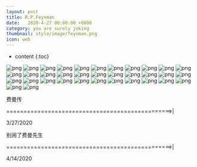 ```yaml
---
layout: post
title: R.P.Feynman
date:   2020-4-27 00:00:00 +0800
category: you are surely joking
thumbnail: style/image/feynman.png
icon: web
---
```



* content
{:toc}

![png](\myPage\style\image\Read费曼\1-1.png)
![png](\myPage\style\image\Read费曼\1-2.png)
![png](\myPage\style\image\Read费曼\1-3.png)
![png](\myPage\style\image\Read费曼\1-4.png)
![png](\myPage\style\image\Read费曼\1-5.png)
![png](\myPage\style\image\Read费曼\1-6.png)
![png](\myPage\style\image\Read费曼\1-7.png)
![png](\myPage\style\image\Read费曼\1-8.png)
![png](\myPage\style\image\Read费曼\1-9.png)
![png](\myPage\style\image\Read费曼\1-10.png)
![png](\myPage\style\image\Read费曼\1-11.png)
![png](\myPage\style\image\Read费曼\1-12.png)
![png](\myPage\style\image\Read费曼\1-13.png)
![png](\myPage\style\image\Read费曼\1-14.png)
![png](\myPage\style\image\Read费曼\1-15.png)
![png](\myPage\style\image\Read费曼\1-16.png)
![png](\myPage\style\image\Read费曼\1-17.png)
![png](\myPage\style\image\Read费曼\1-18.png)
![png](\myPage\style\image\Read费曼\1-19.png)
![png](\myPage\style\image\Read费曼\1-20.png)
![png](\myPage\style\image\Read费曼\1-21.png)
![png](\myPage\style\image\Read费曼\1-22.png)
![png](\myPage\style\image\Read费曼\1-23.png)
![png](\myPage\style\image\Read费曼\1-24.png)
![png](\myPage\style\image\Read费曼\1-25.png)
![png](\myPage\style\image\Read费曼\1-26.png)
![png](\myPage\style\image\Read费曼\1-27.png)
![png](\myPage\style\image\Read费曼\1-28.png)
![png](\myPage\style\image\Read费曼\1-29.png)
![png](\myPage\style\image\Read费曼\1-30.png)
![png](\myPage\style\image\Read费曼\1-31.png)
![png](\myPage\style\image\Read费曼\1-32.png)
![png](\myPage\style\image\Read费曼\1-33.png)
![png](\myPage\style\image\Read费曼\1-34.png)
![png](\myPage\style\image\Read费曼\1-35.png)

费曼传

================================================>|

3/27/2020 


别闹了费曼先生

================================================>|

4/14/2020



